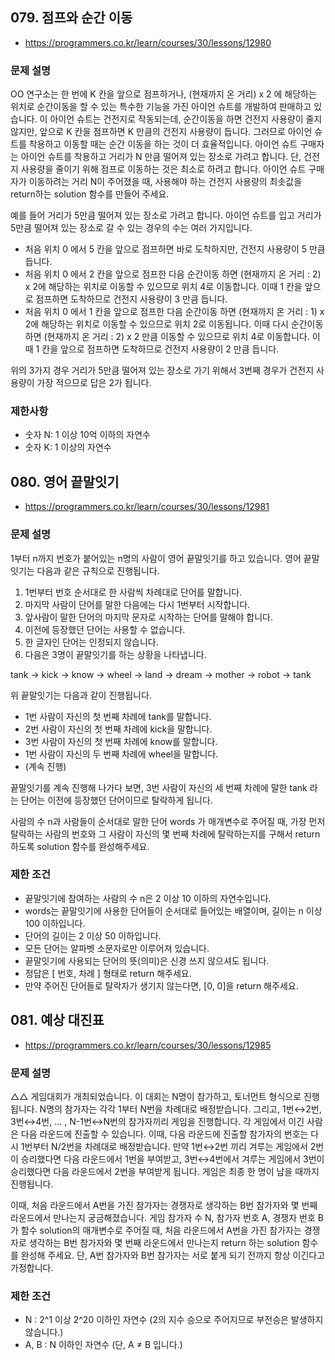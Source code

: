 ## 079. 점프와 순간 이동
- https://programmers.co.kr/learn/courses/30/lessons/12980

### 문제 설명
OO 연구소는 한 번에 K 칸을 앞으로 점프하거나, (현재까지 온 거리) x 2 에 해당하는 위치로 순간이동을 할 수 있는 특수한 기능을 가진 아이언 슈트를 개발하여 판매하고 있습니다. 이 아이언 슈트는 건전지로 작동되는데, 순간이동을 하면 건전지 사용량이 줄지 않지만, 앞으로 K 칸을 점프하면 K 만큼의 건전지 사용량이 듭니다. 그러므로 아이언 슈트를 착용하고 이동할 때는 순간 이동을 하는 것이 더 효율적입니다. 아이언 슈트 구매자는 아이언 슈트를 착용하고 거리가 N 만큼 떨어져 있는 장소로 가려고 합니다. 단, 건전지 사용량을 줄이기 위해 점프로 이동하는 것은 최소로 하려고 합니다. 아이언 슈트 구매자가 이동하려는 거리 N이 주어졌을 때, 사용해야 하는 건전지 사용량의 최솟값을 return하는 solution 함수를 만들어 주세요.

예를 들어 거리가 5만큼 떨어져 있는 장소로 가려고 합니다.
아이언 슈트를 입고 거리가 5만큼 떨어져 있는 장소로 갈 수 있는 경우의 수는 여러 가지입니다.

- 처음 위치 0 에서 5 칸을 앞으로 점프하면 바로 도착하지만, 건전지 사용량이 5 만큼 듭니다.
- 처음 위치 0 에서 2 칸을 앞으로 점프한 다음 순간이동 하면 (현재까지 온 거리 : 2) x 2에 해당하는 위치로 이동할 수 있으므로 위치 4로 이동합니다. 이때 1 칸을 앞으로 점프하면 도착하므로 건전지 사용량이 3 만큼 듭니다.
- 처음 위치 0 에서 1 칸을 앞으로 점프한 다음 순간이동 하면 (현재까지 온 거리 : 1) x 2에 해당하는 위치로 이동할 수 있으므로 위치 2로 이동됩니다. 이때 다시 순간이동 하면 (현재까지 온 거리 : 2) x 2 만큼 이동할 수 있으므로 위치 4로 이동합니다. 이때 1 칸을 앞으로 점프하면 도착하므로 건전지 사용량이 2 만큼 듭니다.

위의 3가지 경우 거리가 5만큼 떨어져 있는 장소로 가기 위해서 3번째 경우가 건전지 사용량이 가장 적으므로 답은 2가 됩니다.

### 제한사항
- 숫자 N: 1 이상 10억 이하의 자연수
- 숫자 K: 1 이상의 자연수


## 080. 영어 끝말잇기
- https://programmers.co.kr/learn/courses/30/lessons/12981

### 문제 설명
1부터 n까지 번호가 붙어있는 n명의 사람이 영어 끝말잇기를 하고 있습니다. 영어 끝말잇기는 다음과 같은 규칙으로 진행됩니다.

1. 1번부터 번호 순서대로 한 사람씩 차례대로 단어를 말합니다.
2. 마지막 사람이 단어를 말한 다음에는 다시 1번부터 시작합니다.
3. 앞사람이 말한 단어의 마지막 문자로 시작하는 단어를 말해야 합니다.
4. 이전에 등장했던 단어는 사용할 수 없습니다.
4. 한 글자인 단어는 인정되지 않습니다.
5. 다음은 3명이 끝말잇기를 하는 상황을 나타냅니다.

tank → kick → know → wheel → land → dream → mother → robot → tank

위 끝말잇기는 다음과 같이 진행됩니다.

- 1번 사람이 자신의 첫 번째 차례에 tank를 말합니다.
- 2번 사람이 자신의 첫 번째 차례에 kick을 말합니다.
- 3번 사람이 자신의 첫 번째 차례에 know를 말합니다.
- 1번 사람이 자신의 두 번째 차례에 wheel을 말합니다.
- (계속 진행)

끝말잇기를 계속 진행해 나가다 보면, 3번 사람이 자신의 세 번째 차례에 말한 tank 라는 단어는 이전에 등장했던 단어이므로 탈락하게 됩니다.

사람의 수 n과 사람들이 순서대로 말한 단어 words 가 매개변수로 주어질 때, 가장 먼저 탈락하는 사람의 번호와 그 사람이 자신의 몇 번째 차례에 탈락하는지를 구해서 return 하도록 solution 함수를 완성해주세요.

### 제한 조건
- 끝말잇기에 참여하는 사람의 수 n은 2 이상 10 이하의 자연수입니다.
- words는 끝말잇기에 사용한 단어들이 순서대로 들어있는 배열이며, 길이는 n 이상 100 이하입니다.
- 단어의 길이는 2 이상 50 이하입니다.
- 모든 단어는 알파벳 소문자로만 이루어져 있습니다.
- 끝말잇기에 사용되는 단어의 뜻(의미)은 신경 쓰지 않으셔도 됩니다.
- 정답은 [ 번호, 차례 ] 형태로 return 해주세요.
- 만약 주어진 단어들로 탈락자가 생기지 않는다면, [0, 0]을 return 해주세요.


## 081. 예상 대진표
- https://programmers.co.kr/learn/courses/30/lessons/12985

### 문제 설명
△△ 게임대회가 개최되었습니다. 이 대회는 N명이 참가하고, 토너먼트 형식으로 진행됩니다. N명의 참가자는 각각 1부터 N번을 차례대로 배정받습니다. 그리고, 1번↔2번, 3번↔4번, ... , N-1번↔N번의 참가자끼리 게임을 진행합니다. 각 게임에서 이긴 사람은 다음 라운드에 진출할 수 있습니다. 이때, 다음 라운드에 진출할 참가자의 번호는 다시 1번부터 N/2번을 차례대로 배정받습니다. 만약 1번↔2번 끼리 겨루는 게임에서 2번이 승리했다면 다음 라운드에서 1번을 부여받고, 3번↔4번에서 겨루는 게임에서 3번이 승리했다면 다음 라운드에서 2번을 부여받게 됩니다. 게임은 최종 한 명이 남을 때까지 진행됩니다.

이때, 처음 라운드에서 A번을 가진 참가자는 경쟁자로 생각하는 B번 참가자와 몇 번째 라운드에서 만나는지 궁금해졌습니다. 게임 참가자 수 N, 참가자 번호 A, 경쟁자 번호 B가 함수 solution의 매개변수로 주어질 때, 처음 라운드에서 A번을 가진 참가자는 경쟁자로 생각하는 B번 참가자와 몇 번째 라운드에서 만나는지 return 하는 solution 함수를 완성해 주세요. 단, A번 참가자와 B번 참가자는 서로 붙게 되기 전까지 항상 이긴다고 가정합니다.

### 제한 조건

- N : 2^1 이상 2^20 이하인 자연수 (2의 지수 승으로 주어지므로 부전승은 발생하지 않습니다.)
- A, B : N 이하인 자연수 (단, A ≠ B 입니다.)
